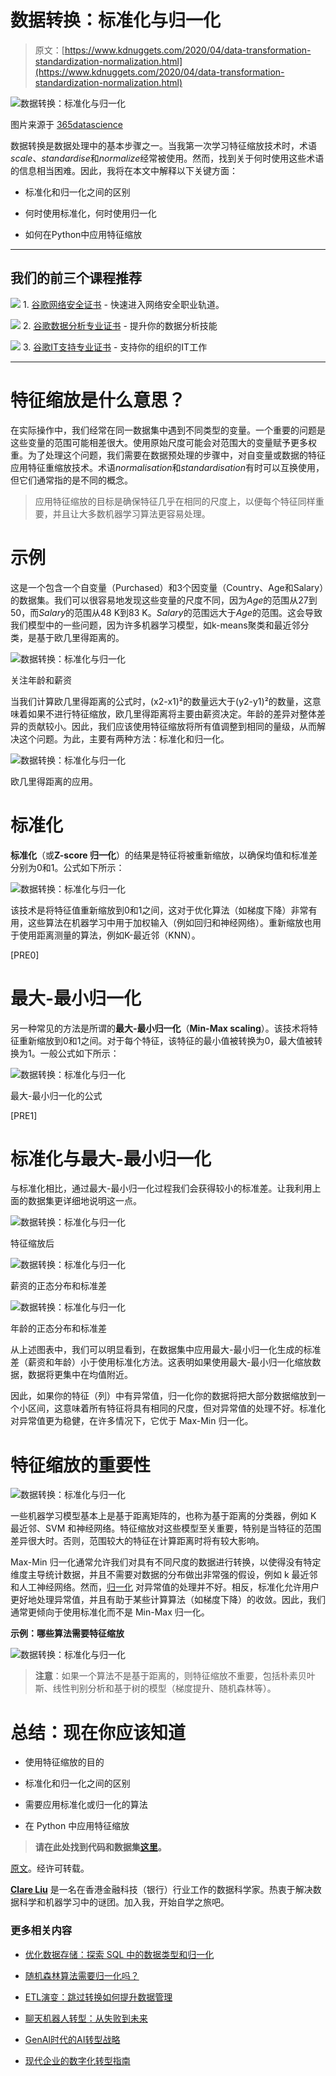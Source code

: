 # 数据转换：标准化与归一化

> 原文：[https://www.kdnuggets.com/2020/04/data-transformation-standardization-normalization.html](https://www.kdnuggets.com/2020/04/data-transformation-standardization-normalization.html)

![数据转换：标准化与归一化](../Images/fb62856a6313e463c04d9e9d31b5d822.png)

图片来源于 [365datascience](https://365datascience.com/standardization/)

数据转换是数据处理中的基本步骤之一。当我第一次学习特征缩放技术时，术语*scale*、*standardise*和*normalize*经常被使用。然而，找到关于何时使用这些术语的信息相当困难。因此，我将在本文中解释以下关键方面：

+   标准化和归一化之间的区别

+   何时使用标准化，何时使用归一化

+   如何在Python中应用特征缩放

* * *

## 我们的前三个课程推荐

![](../Images/0244c01ba9267c002ef39d4907e0b8fb.png) 1\. [谷歌网络安全证书](https://www.kdnuggets.com/google-cybersecurity) - 快速进入网络安全职业轨道。

![](../Images/e225c49c3c91745821c8c0368bf04711.png) 2\. [谷歌数据分析专业证书](https://www.kdnuggets.com/google-data-analytics) - 提升你的数据分析技能

![](../Images/0244c01ba9267c002ef39d4907e0b8fb.png) 3\. [谷歌IT支持专业证书](https://www.kdnuggets.com/google-itsupport) - 支持你的组织的IT工作

* * *

# 特征缩放是什么意思？

在实际操作中，我们经常在同一数据集中遇到不同类型的变量。一个重要的问题是这些变量的范围可能相差很大。使用原始尺度可能会对范围大的变量赋予更多权重。为了处理这个问题，我们需要在数据预处理的步骤中，对自变量或数据的特征应用特征重缩放技术。术语*normalisation*和*standardisation*有时可以互换使用，但它们通常指的是不同的概念。

> 应用特征缩放的目标是确保特征几乎在相同的尺度上，以便每个特征同样重要，并且让大多数机器学习算法更容易处理。

# 示例

这是一个包含一个自变量（Purchased）和3个因变量（Country、Age和Salary）的数据集。我们可以很容易地发现这些变量的尺度不同，因为*Age*的范围从27到50，而*Salary*的范围从48 K到83 K。*Salary*的范围远大于*Age*的范围。这会导致我们模型中的一些问题，因为许多机器学习模型，如k-means聚类和最近邻分类，是基于欧几里得距离的。

![数据转换：标准化与归一化](../Images/441edcee4f7afe2b81f1a5432fe4734c.png)

关注年龄和薪资

当我们计算欧几里得距离的公式时，(x2-x1)²的数量远大于(y2-y1)²的数量，这意味着如果不进行特征缩放，欧几里得距离将主要由薪资决定。年龄的差异对整体差异的贡献较小。因此，我们应该使用特征缩放将所有值调整到相同的量级，从而解决这个问题。为此，主要有两种方法：标准化和归一化。

![数据转换：标准化与归一化](../Images/6d2fa25d289bd786ae3c1249e8b60b2e.png)

欧几里得距离的应用。

# 标准化

**标准化**（或**Z-score 归一化**）的结果是特征将被重新缩放，以确保均值和标准差分别为0和1。公式如下所示：

![数据转换：标准化与归一化](../Images/77643cc990cf40eb68b3a06c4a5e7904.png)

该技术是将特征值重新缩放到0和1之间，这对于优化算法（如梯度下降）非常有用，这些算法在机器学习中用于加权输入（例如回归和神经网络）。重新缩放也用于使用距离测量的算法，例如K-最近邻（KNN）。

[PRE0]

# 最大-最小归一化

另一种常见的方法是所谓的**最大-最小归一化**（**Min-Max scaling**）。该技术将特征重新缩放到0和1之间。对于每个特征，该特征的最小值被转换为0，最大值被转换为1。一般公式如下所示：

![数据转换：标准化与归一化](../Images/6a867a912bf5ecce4b1e7d97356cc4a8.png)

最大-最小归一化的公式

[PRE1]

# 标准化与最大-最小归一化

与标准化相比，通过最大-最小归一化过程我们会获得较小的标准差。让我利用上面的数据集更详细地说明这一点。

![数据转换：标准化与归一化](../Images/dd75ff7d0d85b469fc746efb091a7fdf.png)

特征缩放后

![数据转换：标准化与归一化](../Images/84fd2bbb301990feda0d8d0fc6ce3756.png)

薪资的正态分布和标准差

![数据转换：标准化与归一化](../Images/1a1081d694f82f1780da9f2038e87e6b.png)

年龄的正态分布和标准差

从上述图表中，我们可以明显看到，在数据集中应用最大-最小归一化生成的标准差（薪资和年龄）小于使用标准化方法。这表明如果使用最大-最小归一化缩放数据，数据将更集中在均值附近。

因此，如果你的特征（列）中有异常值，归一化你的数据将把大部分数据缩放到一个小区间，这意味着所有特征将具有相同的尺度，但对异常值的处理不好。标准化对异常值更为稳健，在许多情况下，它优于 Max-Min 归一化。

# 特征缩放的重要性

![数据转换：标准化与归一化](../Images/d54c8f6ac39f36b1ce13ee5fdf41bf8d.png)

一些机器学习模型基本上是基于距离矩阵的，也称为基于距离的分类器，例如 K 最近邻、SVM 和神经网络。特征缩放对这些模型至关重要，特别是当特征的范围差异很大时。否则，范围较大的特征在计算距离时将有较大影响。

Max-Min 归一化通常允许我们对具有不同尺度的数据进行转换，以使得没有特定维度主导统计数据，并且不需要对数据的分布做出非常强的假设，例如 k 最近邻和人工神经网络。然而，[归一化](https://www.codecademy.com/articles/normalization) 对异常值的处理并不好。相反，标准化允许用户更好地处理异常值，并且有助于某些计算算法（如梯度下降）的收敛。因此，我们通常更倾向于使用标准化而不是 Min-Max 归一化。

**示例：哪些算法需要特征缩放**

![数据转换：标准化与归一化](../Images/5112548c35615961899d8e16f7a1b734.png)

> **注意**：如果一个算法不是基于距离的，则特征缩放不重要，包括朴素贝叶斯、线性判别分析和基于树的模型（梯度提升、随机森林等）。

# 总结：现在你应该知道

+   使用特征缩放的目的

+   标准化和归一化之间的区别

+   需要应用标准化或归一化的算法

+   在 Python 中应用特征缩放

> **请在此处找到代码和数据集**[**这里**](https://github.com/clareyan/feasturescaling)**。**

[原文](https://towardsdatascience.com/data-transformation-standardisation-vs-normalisation-a47b2f38cec2)。经许可转载。

**[Clare Liu](https://www.linkedin.com/in/clareliuchungyan/)** 是一名在香港金融科技（银行）行业工作的数据科学家。热衷于解决数据科学和机器学习中的谜团。加入我，开始自学之旅吧。

### 更多相关内容

+   [优化数据存储：探索 SQL 中的数据类型和归一化](https://www.kdnuggets.com/optimizing-data-storage-exploring-data-types-and-normalization-in-sql)

+   [随机森林算法需要归一化吗？](https://www.kdnuggets.com/2022/07/random-forest-algorithm-need-normalization.html)

+   [ETL演变：跳过转换如何提升数据管理](https://www.kdnuggets.com/evolution-in-etl-how-skipping-transformation-enhances-data-management)

+   [聊天机器人转型：从失败到未来](https://www.kdnuggets.com/2021/12/chatbot-transformation-failure-future.html)

+   [GenAI时代的AI转型战略](https://www.kdnuggets.com/the-ai-transformation-strategy-in-the-genai-era)

+   [现代企业的数字化转型指南](https://www.kdnuggets.com/digital-transformation-playbook-for-modern-businesses)
